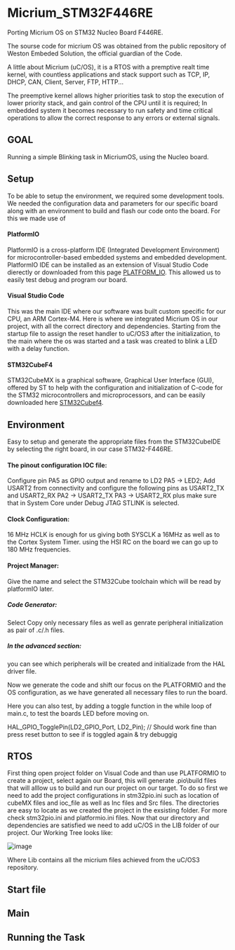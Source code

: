 # Micrium_STM32F446RE
Porting Micrium OS on STM32 Nucleo Board F446RE.

The sourse code for micrium OS was obtained from the public repository
of Weston Embeded Solution, the official guardian of the Code.

A little about Micrium (uC/OS), it is a RTOS with a premptive realt time kernel,
with countless applications and stack support such as TCP, IP, DHCP, CAN, Client,
Server, FTP, HTTP...

The preemptive kernel allows higher priorities task to stop the execution of lower
priority stack, and gain control of the CPU until it is required;
In embedded system it becomes necessary to run safety and time critical operations
to allow the correct response to any errors or external signals.

## GOAL
Running a simple Blinking task in MicriumOS, using the Nucleo board.

## Setup
To be able to setup the environment, we required some development tools.
We needed the configuration data and parameters for our specific board along with an
environment to build and flash our code onto the board. 
For this we made use of
####   PlatformIO
PlatformIO is a cross-platform IDE (Integrated Development Environment)
for microcontroller-based embedded systems and embedded development.
PlatformIO IDE can be installed as an extension of Visual Studio Code 
dierectly or downloaded from this page [PLATFORM_IO](https://platformio.org/).
This allowed us to easily test debug and program our board.

####    Visual Studio Code
This was the main IDE where our software was built custom specific for
our CPU, an ARM Cortex-M4. Here is where we integrated Micrium OS in 
our project, with all the correct directory and dependencies.
Starting from the startup file to assign the reset handler to uC/OS3
after the initialization, to the main where the os was started and
a task was created to blink a LED with a delay function.

####    STM32CubeF4
STM32CubeMX is a graphical software, Graphical User Interface (GUI), 
offered by ST to help with the configuration and initialization of 
C-code for the STM32 microcontrollers and microprocessors, and can 
be easily downloaded here [STM32Cubef4](https://www.st.com/en/embedded-software/stm32cubef4.html).

## Environment
Easy to setup and generate the appropriate files
from the STM32CubeIDE by selecting the right board, in our case 
STM32-F446RE.
#### The pinout configuration IOC file:
  Configure pin PA5 as GPIO output and rename to LD2
  PA5  ->  LED2;
  Add USART2 from connectivity and configure the following pins
  as USART2_TX and USART2_RX
  PA2  ->  USART2_TX 
  PA3  ->  USART2_RX
  plus make sure that in System Core under Debug JTAG
  STLINK is selected.
#### Clock Configuration:
  16 MHz HCLK is enough for us giving both SYSCLK a 16MHz
  as well as to the Cortex System Timer.
  using the HSI RC on the board we can go up to 180 MHz frequencies.
#### Project Manager:
  Give the name and select the STM32Cube toolchain which will
  be read by platformIO later.
##### Code Generator:
  Select Copy only necessary files as well as genrate peripheral 
  initialization as pair of .c/.h files.
##### In the advanced section:
  you can see which peripherals will be created and
  initializade from the HAL driver file.

Now we generate the code and shift our focus on the PLATFORMIO
and the OS configuration, as we have generated all necessary files to run the board.

Here you can also test, by adding a toggle function in the while loop of main.c, to test the boards
LED before moving on.

HAL_GPIO_TogglePin(LD2_GPIO_Port, LD2_Pin);  // Should work fine than
press reset button to see if is toggled again & try debuggig

## RTOS
First thing open project folder on Visual Code and than use PLATFORMIO
to create a project, select again our Board, this will generate .pio\build files
that will alllow us to build and run our project on our target.
To do so first we need to add the project configurations in stm32pio.ini such as 
location of cubeMX files and ioc_file as well as Inc files and Src files.
The directories are easy to locate as we created the project in the exsisting folder.
For more check stm32pio.ini and platformio.ini files.
Now that our directory and dependencies are satisfied we need to add uC/OS in the LIB folder of our project.
Our Working Tree looks like:

![image](https://github.com/ilyashamza70/Micrium_STM32F446RE/assets/70276386/eb606d82-61c5-4c91-860a-80c6f3142625)

Where Lib contains all the micrium files achieved from the uC/OS3 repository.



## Start file

## Main 

## Running the Task

